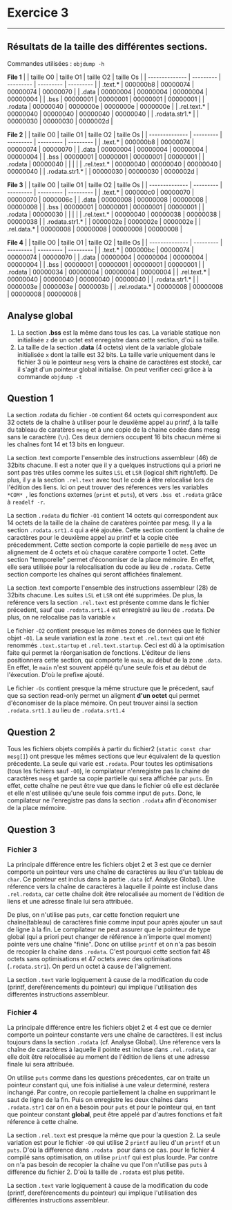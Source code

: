 # Exercice 3

---

## **Résultats de la taille des différentes sections.**
Commandes utilisées : `objdump -h`


**File 1**
|                | taille O0 | taille O1 | taille O2 | taille Os |
| -------------- | --------- | --------- | --------- | --------- |
| .text.*        | 000000b8  | 00000074  | 00000074  | 00000070  |
| .data          | 00000004  | 00000004  | 00000004  | 00000004  |
| .bss           | 00000001  | 00000001  | 00000001  | 00000001  |
| .rodata        | 00000040  | 0000000e  | 0000000e  | 0000000e  |
| .rel.text.*    | 00000040  | 00000040  | 00000040  | 00000040  |
| .rodata.str1.* |           | 00000030  | 00000030  | 0000002d  |

**File 2**
|                | taille O0 | taille O1 | taille O2 | taille Os |
| -------------- | --------- | --------- | --------- | --------- |
| .text.*        | 000000b8  | 00000074  | 00000074  | 00000070  |
| .data          | 00000004  | 00000004  | 00000004  | 00000004  |
| .bss           | 00000001  | 00000001  | 00000001  | 00000001  |
| .rodata        | 00000040  |           |           |           |
| .rel.text.*    | 00000040  | 00000040  | 00000040  | 00000040  |
| .rodata.str1.* |           | 00000030  | 00000030  | 0000002d  |

**File 3**
|                | taille O0 | taille O1 | taille O2 | taille Os |
| -------------- | --------- | --------- | --------- | --------- |
| .text.*        | 000000c0  | 00000070  | 00000070  | 0000006c  |
| .data          | 00000008  | 00000008  | 00000008  | 00000008  |
| .bss           | 00000001  | 00000001  | 00000001  | 00000001  |
| .rodata        | 00000030  |           |           |           |
| .rel.text.*    | 00000040  | 00000038  | 00000038  | 00000038  |
| .rodata.str1.* |           | 0000002e  | 0000002e  | 0000002e  |
| .rel.data.*    | 00000008  | 00000008  | 00000008  | 00000008  |

**File 4**
|                | taille O0 | taille O1 | taille O2 | taille Os |
| -------------- | --------- | --------- | --------- | --------- |
| .text.*        | 000000bc  | 00000074  | 00000074  | 00000070  |
| .data          | 00000004  | 00000004  | 00000004  | 00000004  |
| .bss           | 00000001  | 00000001  | 00000001  | 00000001  |
| .rodata        | 00000034  | 00000004  | 00000004  | 00000004  |
| .rel.text.*    | 00000040  | 00000040  | 00000040  | 00000040  |
| .rodata.str1.* |           | 0000003e  | 0000003e  | 0000003b  |
| .rel.rodata.*  | 00000008  | 00000008  | 00000008  | 00000008  |

## **Analyse global**

1. La section **.bss** est la même dans tous les cas. La variable statique non initialisée `z` de un octet est enregistre dans cette section, d'où sa taille.
2. La taille de la section **.data** (4 octets) vient de la variable globale initialisée `x` dont la taille est 32 bits. La taille varie uniquement dans le fichier 3 où le pointeur `mesg` vers la chaine de caractères est stocké, car il s'agit d'un pointeur global initialisé. On peut verifier ceci grâce à la commande `objdump -t`

## **Question 1**
La section .rodata du fichier `-O0` contient 64 octets qui correspondent aux 32 octets de la chaîne à utiliser pour le deuxième appel au printf, à la taille du tableau de caratères `mesg` et à une copie de la chaine codée dans mesg sans le caractère (`\n`). Ces deux derniers occupent 16 bits chacun même si les chaînes font 14 et 13 bits en longueur.

La section .text comporte l'ensemble des instructions assembleur (46) de 32bits chacune. Il est a noter que il y a quelques instructions qui a priori ne sont pas très utiles comme les suites `LSL` et `LSR` (logical shift right/left). De plus, il y a la section `.rel.text` avec tout le code à être relocalisé lors de l'édition des liens. Ici on peut trouver des réferences  vers les variables `*COM* `, les fonctions externes (`print` et `puts`), et vers `.bss `et `.rodata` grâce à `readelf -r`.

La section `.rodata` du fichier `-O1` contient 14 octets qui correspondent aux 14 octets de la taille de la chaîne de caratères pointée par mesg. Il y a la section `.rodata.srt1.4` qui a été ajoutée. Cette section contient la chaîne de caractères pour le deuxième appel au printf et la copie citée précedemment. Cette section comporte la copie partielle de `mesg` avec un alignement de 4 octets et où chaque caratère comporte 1 octet. Cette section "temporelle" permet d'économiser de la place mémoire. En effet, elle sera utilisée pour la relocalisation du code au lieu de `.rodata`. Cette section comporte les chaînes qui seront affichées finalement.

La section .text comporte l'ensemble des instructions assembleur (28) de 32bits chacune. Les suites `LSL` et `LSR`  ont été supprimées. De plus, la reférence vers la section `.rel.text` est présente comme dans le fichier précedent, sauf que `.rodata.srt1.4` est enregistré au lieu de `.rodata`. De plus, on ne relocalise pas la variable `x`

Le fichier `-O2` contient presque les mêmes zones de données que le fichier objet `-O1`. La seule variation est la zone `.text` et `.rel.text` qui ont été renommés `.text.startup` et `.rel.text.startup`. Ceci est dû à la optimisation faite qui permet la réorganisation de fonctions. L'éditeur de liens positionnera cette section, qui comporte le `main`, au début de la zone `.data`. En effet, le `main` n'est souvent appélé qu'une seule fois et au début de l'éxecution. D'où le prefixe ajouté.

Le fichier `-Os` contient presque la même structure que le précedent, sauf que sa section read-only permet un aligment **d'un octet** qui permet d'économiser de la place mémoire. On peut trouver ainsi la section `.rodata.srt1.1` au lieu de `.rodata.srt1.4`

## **Question 2**
Tous les fichiers objets compilés à partir du fichier2 (`static const char mesg[]`) ont presque les mêmes sections que leur équivalent de la question précedente. La seule qui varie est `.rodata`. Pour toutes les optimisations (tous les fichiers sauf `-O0`), le compilateur n'enregistre pas la chaine de caractères `mesg` et garde sa copie partielle qui sera affichée par `puts`. En effet, cette chaîne ne peut être vue que dans le fichier oû elle est déclarée et elle n'est utilisée qu'une seule fois comme input de `puts`. Donc, le compilateur ne l'enregistre pas dans la section `.rodata` afin d'économiser de la place mémoire.

## **Question 3**
### Fichier 3
La principale différence entre les fichiers objet 2 et 3 est que ce dernier comporte un pointeur vers une chaîne de caractères au lieu d'un tableau de `char`. Ce pointeur est inclus dans la partie `.data` (cf. Analyse Global). Une réference vers la chaîne de caractères à laquelle il pointe est incluse dans `.rel.rodata`, car cette chaîne doit être relocalisée au moment de l'édition de liens et une adresse finale lui sera attribuée.


De plus, on n'utilise pas `puts`, car cette fonction requiert une chaîne(tableau) de caractères finie comme input pour après ajouter un saut de ligne à la fin. Le compilateur ne peut assurer que le pointeur de type global (qui a priori peut changer de référence à n'importe quel moment) pointe vers une chaîne "finie". Donc on utilise `printf` et on n'a pas besoin de recopier la chaîne dans `.rodata`. C'est pourquoi cette section fait 48 octets sans optimisations et 47 octets avec des optimisations (`.rodata.str1`). On perd un octet à cause de l'alignement. 

La section `.text` varie logiquement à cause de la modification du code (printf, dereférencements du pointeur) qui implique l'utilisation des differentes instructions assembleur.

### Fichier 4
La principale différence entre les fichiers objet 2 et 4 est que ce dernier comporte un pointeur constante vers une chaîne de caractères. Il est inclus toujours dans la section `.rodata` (cf. Analyse Global). Une réference vers la chaîne de caractères à laquelle il pointe est incluse dans `.rel.rodata`, car elle doit être relocalisée au moment de l'édition de liens et une adresse finale lui sera attribuée.

On utilise `puts` comme dans les questions précedentes, car on traite un pointeur constant qui, une fois initialisé à une valeur determiné, restera inchangé. Par contre, on recopie partiellement la chaîne en supprimant le saut de ligne de la fin. Puis on enregistre les deux chaînes dans `.rodata.str1` car on en a besoin pour `puts` et pour le pointeur qui, en tant que pointeur constant **global**, peut être appelé par d'autres fonctions et fait réference à cette chaîne.

La section `.rel.text` est presque la même que pour la question 2. La seule variation est pour le fichier `-O0` qui utilise 2 `printf` au lieu d'un `printf` et un `puts`. D'où la difference dans `.rodata ` pour dans ce cas. pour le fichier 4 compilé sans optimisation, on utilise `printf` qui est plus lourde. Par contre on n'a pas besoin de recopier la chaîne vu que l'on n'utilise pas `puts` à difference du fichier 2. D'où la taille de `.rodata` est plus petite.

La section `.text` varie logiquement à cause de la modification du code (printf, dereférencements du pointeur) qui implique l'utilisation des différentes instructions assembleur.